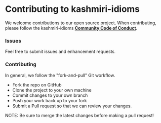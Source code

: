 # Contributing to kashmiri-idioms

We welcome contributions to our open source project. When contributing, please follow the kashmiri-idioms **[Community Code of Conduct](http://github.com/user2695/kashmiri-idioms/CodeOfConduct.md)**.

### Issues

Feel free to submit issues and enhancement requests.

### Contributing

In general, we follow the "fork-and-pull" Git workflow.

- Fork the repo on GitHub
- Clone the project to your own machine
- Commit changes to your own branch
- Push your work back up to your fork
- Submit a Pull request so that we can review your changes.

NOTE: Be sure to merge the latest changes before making a pull request!
